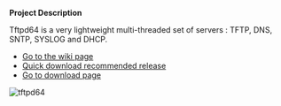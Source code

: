 **Project Description** 

Tftpd64 is a very lightweight multi-threaded set of servers : TFTP, DNS, SNTP, SYSLOG and DHCP.  

* [Go to the wiki page](https://bitbucket.org/phjounin/tftpd64/wiki/)
* [Quick download recommended release](https://bitbucket.org/phjounin/tftpd64/raw/master/CurrentReleases/Tftpd64-4.60-setup.exe)
* [Go to download page](https://bitbucket.org/phjounin/tftpd64/wiki/Download.md)


![tftpd64](https://raw.githubusercontent.com/phjounin/tftpd64/master/images/Documentation_tftpd32.jpg)
